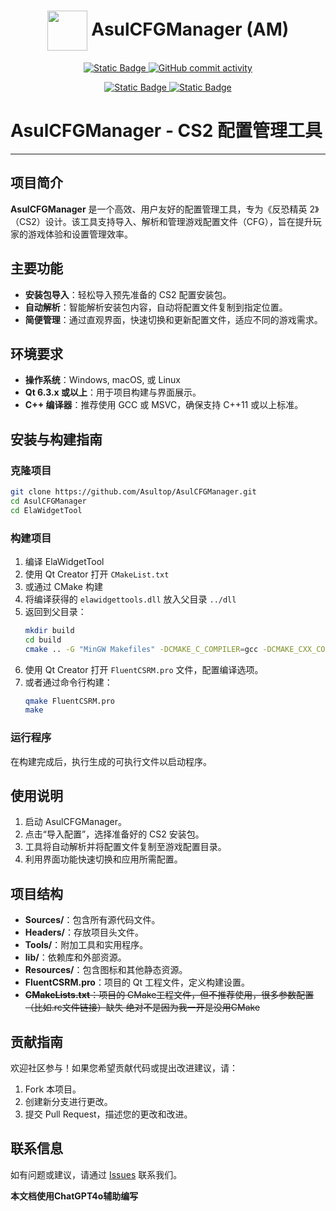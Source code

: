 


<h1 align="center"><img src="./Pic/favicon.ico" width="64" align="center"> AsulCFGManager (AM)</h1>

<p align="center">
    <a href="https://asul.top/CSRM">
        <img alt="Static Badge" src="https://img.shields.io/badge/website-Alivn-blue?style=for-the-badge">
    </a>
    <a href="https://github.com/AsulTop/AsulCFGManager/pulse">
        <img alt="GitHub commit activity" src="https://img.shields.io/github/commit-activity/m/AsulTop/AsulCFGManager?style=for-the-badge">
    </a>
</p>
<p align="center">
    <a href="https://github.com/AsulTop/AsulCFGManager">
        <img alt="Static Badge" src="https://img.shields.io/badge/AsulCFGManager-Master?style=for-the-badge&logo=github&labelColor=green&color=green">
    </a>
    <!-- <a href="https://github.com/eLecCap1taL/AutoSettings">
        <img alt="Static Badge" src="https://img.shields.io/badge/Manager-Manager?style=for-the-badge&logo=github&labelColor=yellow&color=yellow">
    </a> -->
    <a href="https://github.com/AsulTop/Asultop.github.io">
        <img alt="Static Badge" src="https://img.shields.io/badge/Page-Page?style=for-the-badge&logo=github&labelColor=purple&color=purple">
    </a>
</p>

# AsulCFGManager - CS2 配置管理工具
--- 
## 项目简介
**AsulCFGManager** 是一个高效、用户友好的配置管理工具，专为《反恐精英 2》（CS2）设计。该工具支持导入、解析和管理游戏配置文件（CFG），旨在提升玩家的游戏体验和设置管理效率。

## 主要功能
- **安装包导入**：轻松导入预先准备的 CS2 配置安装包。
- **自动解析**：智能解析安装包内容，自动将配置文件复制到指定位置。
- **简便管理**：通过直观界面，快速切换和更新配置文件，适应不同的游戏需求。

## 环境要求
- **操作系统**：Windows, macOS, 或 Linux
- **Qt 6.3.x 或以上**：用于项目构建与界面展示。
- **C++ 编译器**：推荐使用 GCC 或 MSVC，确保支持 C++11 或以上标准。

## 安装与构建指南

### 克隆项目
```bash
git clone https://github.com/Asultop/AsulCFGManager.git
cd AsulCFGManager
cd ElaWidgetTool
```

### 构建项目
1. 编译 ElaWidgetTool
2. 使用 Qt Creator 打开 `CMakeList.txt`
3. 或通过 CMake 构建
4. 将编译获得的 `elawidgettools.dll` 放入父目录 `../dll`
6. 返回到父目录：
   ```bash
   mkdir build
   cd build
   cmake .. -G "MinGW Makefiles" -DCMAKE_C_COMPILER=gcc -DCMAKE_CXX_COMPILER=g++ -DCMAKE_BUILD_TYPE=Release
   ```
7. 使用 Qt Creator 打开 `FluentCSRM.pro` 文件，配置编译选项。
8. 或者通过命令行构建：
   ```bash
   qmake FluentCSRM.pro
   make
   ```

### 运行程序
在构建完成后，执行生成的可执行文件以启动程序。

## 使用说明
1. 启动 AsulCFGManager。
2. 点击“导入配置”，选择准备好的 CS2 安装包。
3. 工具将自动解析并将配置文件复制至游戏配置目录。
4. 利用界面功能快速切换和应用所需配置。

## 项目结构
- **Sources/**：包含所有源代码文件。
- **Headers/**：存放项目头文件。
- **Tools/**：附加工具和实用程序。
- **lib/**：依赖库和外部资源。
- **Resources/**：包含图标和其他静态资源。
- **FluentCSRM.pro**：项目的 Qt 工程文件，定义构建设置。
- ~~**CMakeLists.txt**：项目的 CMake工程文件，但不推荐使用，很多参数配置（比如.rc文件链接）缺失 绝对不是因为我一开是没用CMake~~

## 贡献指南
欢迎社区参与！如果您希望贡献代码或提出改进建议，请：
1. Fork 本项目。
2. 创建新分支进行更改。
3. 提交 Pull Request，描述您的更改和改进。

## 联系信息
如有问题或建议，请通过 [Issues](https://github.com/Asultop/AsulCFGManager/issues) 联系我们。

**本文档使用ChatGPT4o辅助编写**
